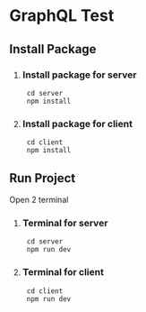 # GraphQL Test
## Install Package
1. ### Install package for server
        cd server
        npm install
2. ### Install package for client
        cd client
        npm install

## Run Project
Open 2 terminal
1. ### Terminal for server
        cd server
        npm run dev
2. ### Terminal for client
        cd client
        npm run dev
